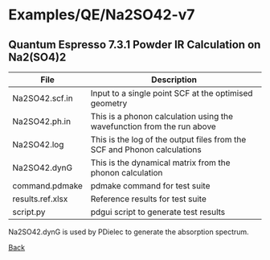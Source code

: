 # Examples/QE/Na2SO42-v7
## Quantum Espresso 7.3.1 Powder IR Calculation on Na2(SO4)2

| **File**          | **Description**                                                           |
| ----------------- | --------------------------------------------------------------------------|
| Na2SO42.scf.in    | Input to a single point SCF at the optimised geometry                     |
| Na2SO42.ph.in     | This is a phonon calculation using the wavefunction from the run above    |
| Na2SO42.log       | This is the log of the output files from the SCF and Phonon calculations  |
| Na2SO42.dynG      | This is the dynamical matrix from the phonon calculation                  |
| command.pdmake    | pdmake command for test suite                                             |
| results.ref.xlsx  | Reference results for test suite                                          |
| script.py         | pdgui script to generate test results                                     |

Na2SO42.dynG is used by PDielec to generate the absorption spectrum.

[Back](..)
